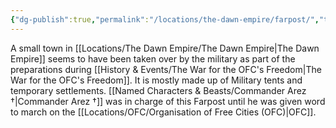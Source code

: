 ```yaml
---
{"dg-publish":true,"permalink":"/locations/the-dawn-empire/farpost/","tags":["Location","Unexplored"],"updated":"2024-12-13T23:05:43.423+00:00"}
---
```


A small town in [[Locations/The Dawn Empire/The Dawn Empire\|The Dawn Empire]] seems to have been taken over by the military as part of the preparations during [[History & Events/The War for the OFC's Freedom\|The War for the OFC's Freedom]]. It is mostly made up of Military tents and temporary settlements. [[Named Characters & Beasts/Commander Arez †\|Commander Arez †]] was in charge of this Farpost until he was given word to march on the [[Locations/OFC/Organisation of Free Cities (OFC)\|OFC]].